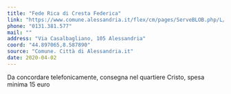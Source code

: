 ```yaml
---
title: "Fede Rica di Cresta Federica"
link: "https://www.comune.alessandria.it/flex/cm/pages/ServeBLOB.php/L/IT/IDPagina/2069"
phone: "0131.381.577"
mail: ""
address: "Via Casalbagliano, 105 Alessandria"
coord: "44.897065,8.587890"
source: "Comune. Città di Alessandria.it"
date: 2020-04-02
---
```


Da concordare telefonicamente, consegna nel quartiere Cristo, spesa minima 15 euro
